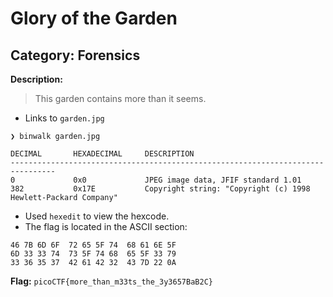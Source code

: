 # Glory of the Garden
## Category: Forensics

__Description:__
> This garden contains more than it seems.

* Links to `garden.jpg`

```Console
❯ binwalk garden.jpg

DECIMAL       HEXADECIMAL     DESCRIPTION
--------------------------------------------------------------------------------
0             0x0             JPEG image data, JFIF standard 1.01
382           0x17E           Copyright string: "Copyright (c) 1998 Hewlett-Packard Company"
```
 * Used `hexedit` to view the hexcode.
 * The flag is located in the ASCII section:

```Console
46 7B 6D 6F  72 65 5F 74  68 61 6E 5F
6D 33 33 74  73 5F 74 68  65 5F 33 79
33 36 35 37  42 61 42 32  43 7D 22 0A
```
__Flag:__ `picoCTF{more_than_m33ts_the_3y3657BaB2C}`
